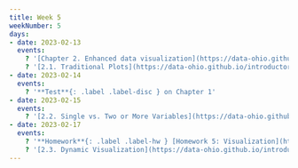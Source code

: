 ```yaml
---
title: Week 5
weekNumber: 5
days:
- date: 2023-02-13
  events:
    ? '[Chapter 2. Enhanced data visualization](https://data-ohio.github.io/introductory-data-science/2/2_visualization.html)'
    ? '[2.1. Traditional Plots](https://data-ohio.github.io/introductory-data-science/2/1/2_1_traditional_plots.html)'
- date: 2023-02-14
  events:
    ? '**Test**{: .label .label-disc } on Chapter 1'
- date: 2023-02-15
  events:
    ? '[2.2. Single vs. Two or More Variables](https://data-ohio.github.io/introductory-data-science/2/2/2_2_charting_techniques.html)'
- date: 2023-02-17
  events:
    ? '**Homework**{: .label .label-hw } [Homework 5: Visualization](https://jupyterhub.academic.kube.ohio.edu/hub/user-redirect/git-pull?repo=https%3A%2F%2Fgithub.com%2Fdata-ohio%2FMATH2530_Spring22-23&urlpath=lab%2Ftree%2FMATH2530_Spring22-23%2Fhw%2Fhw05%2Fhw05.ipynb&branch=main)'
    ? '[2.3. Dynamic Visualization](https://data-ohio.github.io/introductory-data-science/2/3/2_3_dynamic_plotting.html)'
---
```

